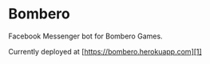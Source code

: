 # Bombero

Facebook Messenger bot for Bombero Games.

Currently deployed at [https://bombero.herokuapp.com][1]

[1]: https://bombero.herokuapp.com
